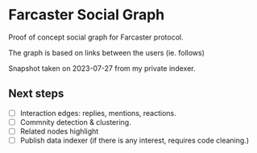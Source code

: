 # Farcaster Social Graph

Proof of concept social graph for Farcaster protocol.

The graph is based on links between the users (ie. follows)

Snapshot taken on 2023-07-27 from my private indexer.

## Next steps

 - [ ] Interaction edges: replies, mentions, reactions.
 - [ ] Commnity detection & clustering.
 - [ ] Related nodes highlight
 - [ ] Publish data indexer (if there is any interest, requires code cleaning.)

